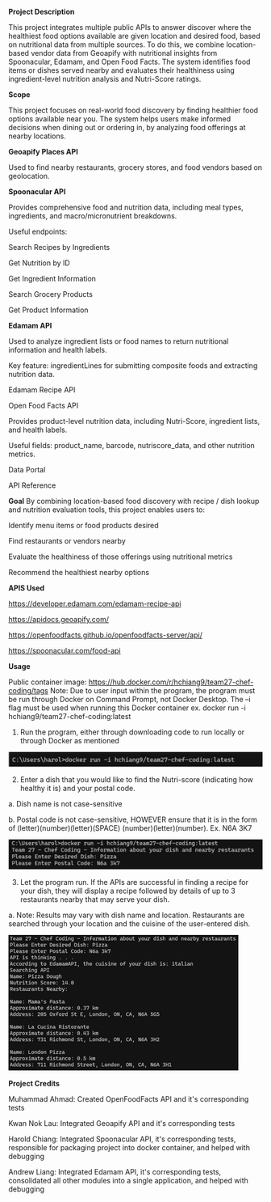 **Project Description**

This project integrates multiple public APIs to answer discover where the healthiest food options available are given location and desired food, based on nutritional data from multiple sources. To do this, we combine location-based vendor data from Geoapify with nutritional insights from Spoonacular, Edamam, and Open Food Facts. The system identifies food items or dishes served nearby and evaluates their healthiness using ingredient-level nutrition analysis and Nutri-Score ratings.

**Scope**

This project focuses on real-world food discovery by finding healthier food options available near you. The system helps users make informed decisions when dining out or ordering in, by analyzing food offerings at nearby locations.

**Geoapify Places API**

Used to find nearby restaurants, grocery stores, and food vendors based on geolocation.

**Spoonacular API**

Provides comprehensive food and nutrition data, including meal types, ingredients, and macro/micronutrient breakdowns.

Useful endpoints:

Search Recipes by Ingredients

Get Nutrition by ID

Get Ingredient Information

Search Grocery Products

Get Product Information


**Edamam API**

Used to analyze ingredient lists or food names to return nutritional information and health labels.

Key feature: ingredientLines for submitting composite foods and extracting nutrition data.

Edamam Recipe API

Open Food Facts API

Provides product-level nutrition data, including Nutri-Score, ingredient lists, and health labels.

Useful fields: product_name, barcode, nutriscore_data, and other nutrition metrics.

Data Portal

API Reference

**Goal**
By combining location-based food discovery with recipe / dish lookup and nutrition evaluation tools, this project enables users to:

Identify menu items or food products desired

Find restaurants or vendors nearby

Evaluate the healthiness of those offerings using nutritional metrics

Recommend the healthiest nearby options

**APIS Used**

https://developer.edamam.com/edamam-recipe-api

https://apidocs.geoapify.com/

https://openfoodfacts.github.io/openfoodfacts-server/api/

https://spoonacular.com/food-api




**Usage**

Public container image: https://hub.docker.com/r/hchiang9/team27-chef-coding/tags
Note: Due to user input within the program, the program must be run through Docker on
Command Prompt, not Docker Desktop. The –i flag must be used when running this Docker
container ex. docker run -i hchiang9/team27-chef-coding:latest

1. Run the program, either through downloading code to run locally or through Docker
as mentioned

![](img/step1.png)



2. Enter a dish that you would like to find the Nutri-score (indicating how healthy it is)
and your postal code.

  a. Dish name is not case-sensitive

  b. Postal code is not case-sensitive, HOWEVER ensure that it is in the form of (letter)(number)(letter)(SPACE) (number)(letter)(number). Ex. N6A 3K7

![](img/step2.png)

3. Let the program run. If the APIs are successful in finding a recipe for your dish, they
will display a recipe followed by details of up to 3 restaurants nearby that may serve
your dish.

  a. Note: Results may vary with dish name and location. Restaurants are searched through your location and the cuisine of the user-entered dish. 

![](img/step3.png)



**Project Credits**

Muhammad Ahmad: Created OpenFoodFacts API and it's corresponding tests

Kwan Nok Lau: Integrated Geoapify API and it's corresponding tests

Harold Chiang: Integrated Spoonacular API, it's corresponding tests, responsible for packaging project into docker container, and helped with debugging

Andrew Liang: Integrated Edamam API, it's corresponding tests, consolidated all other modules into a single application, and helped with debugging

